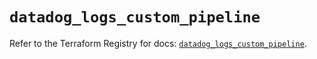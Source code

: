 # `datadog_logs_custom_pipeline`

Refer to the Terraform Registry for docs: [`datadog_logs_custom_pipeline`](https://registry.terraform.io/providers/datadog/datadog/3.51.0/docs/resources/logs_custom_pipeline).
